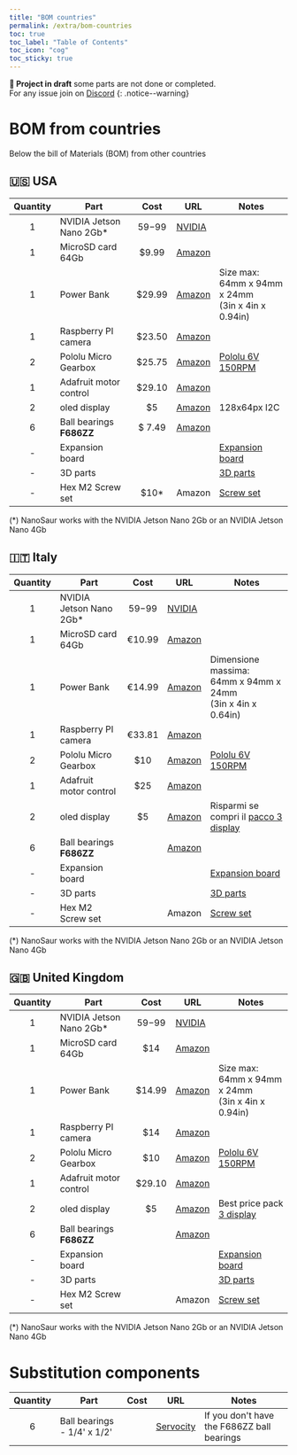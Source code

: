 ```yaml
---
title: "BOM countries"
permalink: /extra/bom-countries
toc: true
toc_label: "Table of Contents"
toc_icon: "cog"
toc_sticky: true
---
```


**:construction: Project in draft** some parts are not done or completed.<br/>For any issue join on [Discord](https://discord.gg/NSrC52P5mw)
{: .notice--warning}

# BOM from countries

Below the bill of Materials (BOM) from other countries

## :us: USA

| Quantity | Part                        | Cost     | URL       | Notes                               |
|:--------:|-----------------------------|:--------:|-----------|-------------------------------------|
| 1        | NVIDIA Jetson Nano 2Gb*     | $59-$99  | [NVIDIA](https://developer.nvidia.com/embedded/buy/jetson-nano-devkit)|  |
| 1        | MicroSD card 64Gb           | $9.99    | [Amazon](https://amzn.to/2X7rWpH)    |          |
| 1        | Power Bank                  | $29.99   | [Amazon](https://amzn.to/2X8RNha)    | Size max:<br/>64mm x 94mm x 24mm<br/>(3in x 4in x 0.94in) |
| 1        | Raspberry PI camera         | $23.50   | [Amazon](https://amzn.to/2LgasF5)    |                                     |
| 2        | Pololu Micro Gearbox        | $25.75   | [Amazon](https://amzn.to/3hS4o1P) | [Pololu 6V 150RPM](https://www.pololu.com/product/2368) |
| 1        | Adafruit motor control      | $29.10   | [Amazon](https://amzn.to/392GhZU) |                              |
| 2        | oled display                | $5       | [Amazon](https://amzn.to/3ocB3kJ) |  128x64px I2C                       |
| 6        | Ball bearings **F686ZZ**    | $ 7.49   | [Amazon](https://amzn.to/3dIs8DJ)    |                                     |
| -        | Expansion board             |          |           | [Expansion board](#expansion-board) |
| -        | 3D parts                    |          |           | [3D parts](#3d-parts)               |
| -        | Hex M2 Screw set            | $10*     | Amazon    | [Screw set](#screw-set)             |

(*) NanoSaur works with the NVIDIA Jetson Nano 2Gb or an NVIDIA Jetson Nano 4Gb

## :it: Italy

| Quantity | Part                        | Cost     | URL       | Notes                               |
|:--------:|-----------------------------|:--------:|-----------|-------------------------------------|
| 1        | NVIDIA Jetson Nano 2Gb*     | $59-$99  | [NVIDIA](https://developer.nvidia.com/embedded/buy/jetson-nano-devkit)|  |
| 1        | MicroSD card 64Gb           | €10.99   | [Amazon](https://amzn.to/39015kN)    |                                     |
| 1        | Power Bank                  | €14.99   | [Amazon](https://amzn.to/2XbJuRm) | Dimensione massima:<br/>64mm x 94mm x 24mm<br/>(3in x 4in x 0.64in) |
| 1        | Raspberry PI camera         | €33.81   | [Amazon](https://amzn.to/2Mxc8uo)    |                                     |
| 2        | Pololu Micro Gearbox        | $10      | [Amazon](https://amzn.to/3tbVnp8) | [Pololu 6V 150RPM](https://www.pololu.com/product/2368) |
| 1        | Adafruit motor control      | $25      | [Amazon](https://amzn.to/3mz3BFh) |                              |
| 2        | oled display                | $5       | [Amazon](https://amzn.to/3d4FFWX)    | Risparmi se compri il [pacco 3 display](https://amzn.to/3g0EdXK) |
| 6        | Ball bearings **F686ZZ**    |          | [Amazon](https://amzn.to/2Q75LiZ)    |                                     |
| -        | Expansion board             |          |           | [Expansion board](#expansion-board) |
| -        | 3D parts                    |          |           | [3D parts](#3d-parts)               |
| -        | Hex M2 Screw set            |          | Amazon    | [Screw set](#screw-set)             |

(*) NanoSaur works with the NVIDIA Jetson Nano 2Gb or an NVIDIA Jetson Nano 4Gb

## :uk: United Kingdom

| Quantity | Part                        | Cost     | URL       | Notes                               |
|:--------:|-----------------------------|:--------:|-----------|-------------------------------------|
| 1        | NVIDIA Jetson Nano 2Gb*     | $59-$99  | [NVIDIA](https://developer.nvidia.com/embedded/buy/jetson-nano-devkit)|  |
| 1        | MicroSD card 64Gb           | $14      | [Amazon](https://amzn.to/3rPYqCY)    |          |
| 1        | Power Bank                  | $14.99   | [Amazon](https://amzn.to/3rQr46R)    | Size max:<br/>64mm x 94mm x 24mm<br/>(3in x 4in x 0.94in) |
| 1        | Raspberry PI camera         | $14      | [Amazon](https://amzn.to/2LehMAW)    |          |
| 2        | Pololu Micro Gearbox        | $10      | [Amazon](https://amzn.to/3ogIyXZ) | [Pololu 6V 150RPM](https://www.pololu.com/product/2368) |
| 1        | Adafruit motor control      | $29.10   | [Amazon](https://amzn.to/3rKMiTI) |    |
| 2        | oled display                | $5       | [Amazon](https://amzn.to/3pQBH8b)    | Best price pack [3 display](https://amzn.to/2PW72K5)  |
| 6        | Ball bearings **F686ZZ**    |          | [Amazon](https://amzn.to/3wzYiKf)    |                                     |
| -        | Expansion board             |          |           | [Expansion board](#expansion-board) |
| -        | 3D parts                    |          |           | [3D parts](#3d-parts)               |
| -        | Hex M2 Screw set            |          | Amazon    | [Screw set](#screw-set)             |

(*) NanoSaur works with the NVIDIA Jetson Nano 2Gb or an NVIDIA Jetson Nano 4Gb
# Substitution components

| Quantity | Part                        | Cost     | URL       | Notes                               |
|:--------:|-----------------------------|:--------:|-----------|-------------------------------------|
| 6        | Ball bearings - 1/4' x 1/2' |          | [Servocity](https://www.servocity.com/1-4-id-x-1-2-od-flanged-ball-bearing-2-pack/) | If you don't have the F686ZZ ball bearings  |